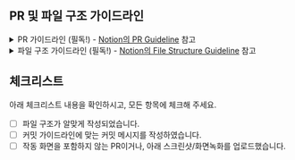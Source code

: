 ## PR 및 파일 구조 가이드라인

<details>
  <summary>PR 가이드라인 (필독!) - <a href="https://www.notion.so/route-five/Pull-Request-Guideline-2303696e576d80f9902cfc745aa78dec?source=copy_link">Notion의 PR Guideline</a> 참고</summary>
  
  - 커밋 가이드라인에 맞춰서 커밋을 해주시되, 한 PR에서 할당된 내용이 여러개이거나, 과정이 있을 경우 커밋을 **여러 개로 나누어 작성** 하시길 권장드립니다.
  - 만약 컴포넌트를 새로 만들거나, 디자인 관련 PR일 경우 스크린샷 혹은 작동 화면녹화를 `PR 설명`에 적어주세요.  
  - Coderabbit (AI)이 PR을 생성할 경우 리뷰합니다. 봇 코멘트는 참고만 하시고, `Resolve Conversation` 누르시면 됩니다.  
  - 각 프로젝트의 Lead 및 Sub-Lead (FE의 경우 @hoony6134, @rhseung) 검토자로 넣어주세요.  
  - 2개의 `approve`가 있어야 `main`으로 머지가 가능합니다. 만약 Lead 혹은 Sub-Lead의 승인을 받았다면 `@coderabbitai approve`를 댓글에 작성하면 토끼가 승인을 눌러줘서 2개가 됩니다.  
</details>

<details>
  <summary>파일 구조 가이드라인 (필독!) - <a href="https://www.notion.so/route-five/File-Structure-Guideline-2313696e576d80d985bed3bc2214dbf9?source=copy_link">Notion의 File Structure Guideline</a> 참고</summary>
  
  - `lib/main.dart` 파일은 수정하지 말아 주세요.
  - 테스트 파일은 프로덕션 파일에 포함해서는 안됩니다.
  - 모든 파일 및 폴더는 `kebab-case` 명명법을 따릅니다.
      - 옳은 예) `auth/register/step-4.ts`
      - 나쁜 예) `Step4.ts`, `step_4.ts`
</details>

## 체크리스트

아래 체크리스트 내용을 확인하시고, 모든 항목에 체크해 주세요.

- [ ] 파일 구조가 알맞게 작성되었습니다.
- [ ] 커밋 가이드라인에 맞는 커밋 메시지를 작성하였습니다.
- [ ] 작동 화면을 포함하지 않는 PR이거나, 아래 스크린샷/화면녹화를 업로드했습니다.
